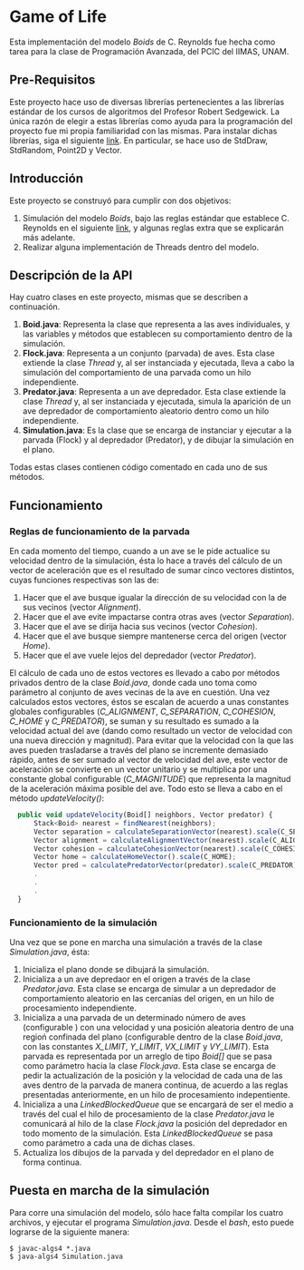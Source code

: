 # Game of Life
Esta implementación del modelo _Boids_ de C. Reynolds fue hecha como tarea para la clase de Programación Avanzada, del PCIC del IIMAS, UNAM.

## Pre-Requisitos

Este proyecto hace uso de diversas librerías pertenecientes a las librerías estándar de los cursos de algoritmos del Profesor Robert Sedgewick. La única razón de elegir a estas librerías como ayuda para la programación del proyecto fue mi propia familiaridad con las mismas. Para instalar dichas librerías, siga el siguiente
[link](https://introcs.cs.princeton.edu/java/stdlib/). En particular, se hace uso de StdDraw, StdRandom, Point2D y Vector.

## Introducción
Este proyecto se construyó para cumplir con dos objetivos:
1. Simulación del modelo _Boids_, bajo las reglas estándar que establece C. Reynolds en el siguiente [link](https://www.red3d.com/cwr/boids/), y algunas reglas extra que se explicarán más adelante.
2. Realizar alguna implementación de Threads dentro del modelo.

## Descripción de la API
Hay cuatro clases en este proyecto, mismas que se describen a continuación.
1. **Boid.java**: Representa la clase que representa a las aves individuales, y las variables y métodos que establecen su comportamiento dentro de la simulación.
2. **Flock.java**: Representa a un conjunto (parvada) de aves. Esta clase extiende la clase _Thread_ y, al ser instanciada y ejecutada, lleva a cabo la simulación del comportamiento de una parvada como un hilo independiente.
3. **Predator.java**: Representa a un ave depredador. Esta clase extiende la clase _Thread_ y, al ser instanciada y ejecutada, simula la aparición de un ave depredador de comportamiento aleatorio dentro como un hilo independiente.
4. **Simulation.java**: Es la clase que se encarga de instanciar y ejecutar a la parvada (Flock) y al depredador (Predator), y de dibujar la simulación en el plano.

Todas estas clases contienen código comentado en cada uno de sus métodos.

## Funcionamiento
### Reglas de funcionamiento de la parvada
En cada momento del tiempo, cuando a un ave se le pide actualice su velocidad dentro de la simulación, ésta lo hace a través del cálculo de un vector de aceleración que es el resultado de sumar cinco vectores distintos, cuyas funciones respectivas son las de:

1. Hacer que el ave busque igualar la dirección de su velocidad con la de sus vecinos (vector _Alignment_).
2. Hacer que el ave evite impactarse contra otras aves (vector _Separation_).
3. Hacer que el ave se dirija hacia sus vecinos (vector _Cohesion_).
4. Hacer que el ave busque siempre mantenerse cerca del origen (vector _Home_).
5. Hacer que el ave vuele lejos del depredador (vector _Predator_).

El cálculo de cada uno de estos vectores es llevado a cabo por métodos privados dentro de la clase *Boid.java*, donde cada uno toma como parámetro al conjunto de aves vecinas de la ave en cuestión. Una vez calculados estos vectores, éstos se escalan de acuerdo a unas constantes globales configurables (_C_ALIGNMENT_, _C_SEPARATION_, _C_COHESION_, _C_HOME_ y _C_PREDATOR_), se suman y su resultado es sumado a la velocidad actual del ave (dando como resultado un vector de velocidad con una nueva dirección y magnitud). Para evitar que la velocidad con la que las aves pueden trasladarse a través del plano se incremente demasiado rápido, antes de ser sumado al vector de velocidad del ave, este vector de aceleración se convierte en un vector unitario y se multiplica por una constante global configurable (_C_MAGNITUDE_) que representa la magnitud de la aceleración máxima posible del ave. Todo esto se lleva a cabo en el método _updateVelocity()_:

```javascript
  public void updateVelocity(Boid[] neighbors, Vector predator) {
      Stack<Boid> nearest = findNearest(neighbors);
      Vector separation = calculateSeparationVector(nearest).scale(C_SEPARATION);
      Vector alignment = calculateAlignmentVector(nearest).scale(C_ALIGNMENT);
      Vector cohesion = calculateCohesionVector(nearest).scale(C_COHESION);
      Vector home = calculateHomeVector().scale(C_HOME);
      Vector pred = calculatePredatorVector(predator).scale(C_PREDATOR);
      .
      .
      .
  }
```

### Funcionamiento de la simulación
Una vez que se pone en marcha una simulación a través de la clase *Simulation.java*, ésta:

1. Inicializa el plano donde se dibujará la simulación.
2. Inicializa a un ave depredaor en el origen a través de la clase *Predator.java*. Esta clase se encarga de simular a un depredador de comportamiento aleatorio en las cercanías del origen, en un hilo de procesamiento independiente.
3. Inicializa a una parvada de un determinado número de aves (configurable ) con una velocidad y una posición aleatoria dentro de una regioń confinada del plano (configurable dentro de la clase *Boid.java*, con las constantes _X_LIMIT_, _Y_LIMIT_, _VX_LIMIT_ y _VY_LIMIT_). Esta parvada es representada por un arreglo de tipo _Boid[]_ que se pasa como parámetro hacia la clase *Flock.java*. Esta clase se encarga de pedir la actualización de la posición y la velocidad de cada una de las aves dentro de la parvada de manera continua, de acuerdo a las reglas presentadas anteriormente, en un hilo de procesamiento indepentiente.
4. Inicializa a una _LinkedBlockedQueue_ que se encargará de ser el medio a través del cual el hilo de procesamiento de la clase *Predator.java* le comunicará al hilo de la clase *Flock.java* la posición del depredador en todo momento de la simulación. Esta _LinkedBlockedQueue_ se pasa como parámetro a cada una de dichas clases.
5. Actualiza los dibujos de la parvada y del depredador en el plano de forma continua.

## Puesta en marcha de la simulación
Para corre una simulación del modelo, sólo hace falta compilar los cuatro archivos, y ejecutar el programa *Simulation.java*. Desde el _bash_, esto puede lograrse de la siguiente manera:

```
$ javac-algs4 *.java
$ java-algs4 Simulation.java
```
